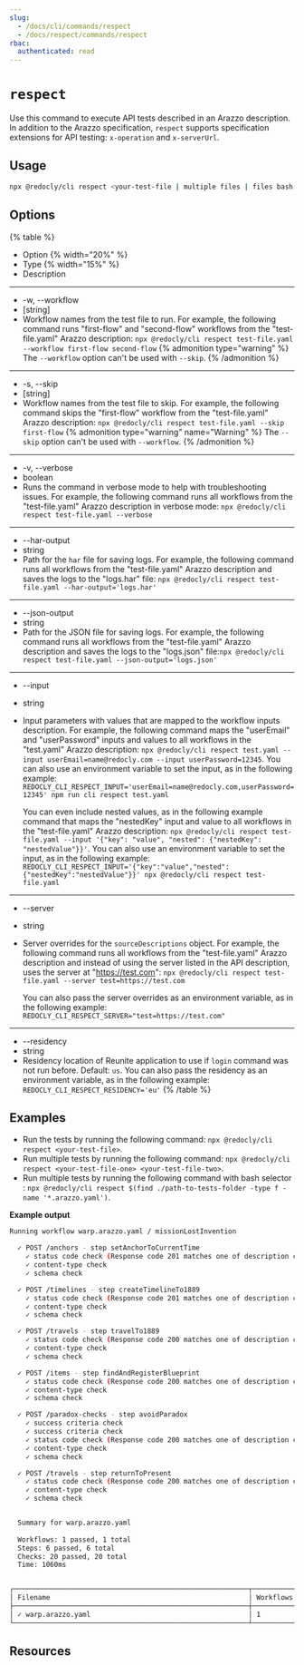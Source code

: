 ```yaml
---
slug:
  - /docs/cli/commands/respect
  - /docs/respect/commands/respect
rbac:
  authenticated: read
---
```


# `respect`

Use this command to execute API tests described in an Arazzo description.
In addition to the Arazzo specification, `respect` supports specification extensions for API testing: `x-operation` and `x-serverUrl`.

## Usage

```sh
npx @redocly/cli respect <your-test-file | multiple files | files bash query> [-w | --workflow] [-s | --skip] [-v | --verbose] [-i | --input]
```

## Options

{% table %}

- Option {% width="20%" %}
- Type {% width="15%" %}
- Description

---

- -w, --workflow
- [string]
- Workflow names from the test file to run.
  For example, the following command runs "first-flow" and "second-flow" workflows from the "test-file.yaml" Arazzo description: `npx @redocly/cli respect test-file.yaml --workflow first-flow second-flow`
  {% admonition type="warning" %}
  The `--workflow` option can't be used with `--skip`.
  {% /admonition %}

---

- -s, --skip
- [string]
- Workflow names from the test file to skip.
  For example, the following command skips the "first-flow" workflow from the "test-file.yaml" Arazzo description: `npx @redocly/cli respect test-file.yaml --skip first-flow`
  {% admonition type="warning" name="Warning" %}
  The `--skip` option can't be used with `--workflow`.
  {% /admonition %}

---

- -v, --verbose
- boolean
- Runs the command in verbose mode to help with troubleshooting issues.
  For example, the following command runs all workflows from the "test-file.yaml" Arazzo description in verbose mode: `npx @redocly/cli respect test-file.yaml --verbose`

---

- --har-output
- string
- Path for the `har` file for saving logs.
  For example, the following command runs all workflows from the "test-file.yaml" Arazzo description and saves the logs to the "logs.har" file: `npx @redocly/cli respect test-file.yaml --har-output='logs.har'`

---

- --json-output
- string
- Path for the JSON file for saving logs. For example, the following command runs all workflows from the "test-file.yaml" Arazzo description and saves the logs to the "logs.json" file:`npx @redocly/cli respect test-file.yaml --json-output='logs.json'`

---

- --input
- string
- Input parameters with values that are mapped to the workflow inputs description.
  For example, the following command maps the "userEmail" and "userPassword" inputs and values to all workflows in the "test.yaml" Arazzo description: `npx @redocly/cli respect test.yaml --input userEmail=name@redocly.com --input userPassword=12345`.
  You can also use an environment variable to set the input, as in the following example: `REDOCLY_CLI_RESPECT_INPUT='userEmail=name@redocly.com,userPassword=12345' npm run cli respect test.yaml`

  You can even include nested values, as in the following example command that maps the "nestedKey" input and value to all workflows in the "test-file.yaml" Arazzo description: `npx @redocly/cli respect test-file.yaml --input '{"key": "value", "nested": {"nestedKey": "nestedValue"}}'`.
  You can also use an environment variable to set the input, as in the following example: `REDOCLY_CLI_RESPECT_INPUT='{"key":"value","nested":{"nestedKey":"nestedValue"}}' npx @redocly/cli respect test-file.yaml`

---

- --server
- string
- Server overrides for the `sourceDescriptions` object.
  For example, the following command runs all workflows from the "test-file.yaml" Arazzo description and instead of using the server listed in the API description, uses the server at "https://test.com": `npx @redocly/cli respect test-file.yaml --server test=https://test.com`

  You can also pass the server overrides as an environment variable, as in the following example:
  `REDOCLY_CLI_RESPECT_SERVER="test=https://test.com"`

---

- --residency
- string
- Residency location of Reunite application to use if `login` command was not run before.
  Default: `us`.
  You can also pass the residency as an environment variable, as in the following example:
  `REDOCLY_CLI_RESPECT_RESIDENCY='eu'`
  {% /table %}

## Examples

- Run the tests by running the following command: `npx @redocly/cli respect <your-test-file>`.
- Run multiple tests by running the following command: `npx @redocly/cli respect <your-test-file-one> <your-test-file-two>`.
- Run multiple tests by running the following command with bash selector : `npx @redocly/cli respect $(find ./path-to-tests-folder -type f -name '*.arazzo.yaml')`.

**Example output**

```bash
Running workflow warp.arazzo.yaml / missionLostInvention

  ✓ POST /anchors - step setAnchorToCurrentTime
    ✓ status code check (Response code 201 matches one of description codes: [201, 409])
    ✓ content-type check
    ✓ schema check

  ✓ POST /timelines - step createTimelineTo1889
    ✓ status code check (Response code 201 matches one of description codes: [201])
    ✓ content-type check
    ✓ schema check

  ✓ POST /travels - step travelTo1889
    ✓ status code check (Response code 200 matches one of description codes: [200, 400])
    ✓ content-type check
    ✓ schema check

  ✓ POST /items - step findAndRegisterBlueprint
    ✓ status code check (Response code 200 matches one of description codes: [200, 409])
    ✓ content-type check
    ✓ schema check

  ✓ POST /paradox-checks - step avoidParadox
    ✓ success criteria check
    ✓ success criteria check
    ✓ status code check (Response code 200 matches one of description codes: [200, 400])
    ✓ content-type check
    ✓ schema check

  ✓ POST /travels - step returnToPresent
    ✓ status code check (Response code 200 matches one of description codes: [200, 400])
    ✓ content-type check
    ✓ schema check


  Summary for warp.arazzo.yaml
  
  Workflows: 1 passed, 1 total
  Steps: 6 passed, 6 total
  Checks: 20 passed, 20 total
  Time: 1060ms


┌──────────────────────────────────────────────────────────┬────────────┬─────────┬─────────┬──────────┬─────────┐
│ Filename                                                 │ Workflows  │ Passed  │ Failed  │ Warnings │ Skipped │
├──────────────────────────────────────────────────────────┼────────────┼─────────┼─────────┼──────────┼─────────┤
│ ✓ warp.arazzo.yaml                                       │ 1          │ 1       │ -       │ -        │ -       │
└──────────────────────────────────────────────────────────┴────────────┴─────────┴─────────┴──────────┴─────────┘
```

## Resources

<!-- - Learn more about using mTLS with Respect in [Use mTLS](/docs/respect/guides/mtls-cli).
- Follow steps to test API sequences in [Test a sequence of API calls](/docs/respect/guides/test-api-sequences).
- Learn what Respect is and how you can use it to test API in the [Respect](/docs/respect) concept document.
- [Learn Arazzo](/learn/arazzo/what-is-arazzo). -->
